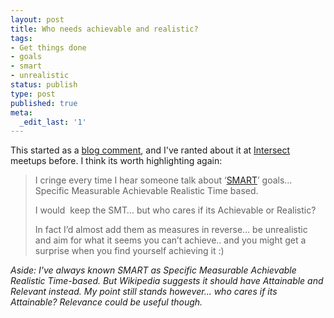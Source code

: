 ```yaml
---
layout: post
title: Who needs achievable and realistic?
tags:
- Get things done
- goals
- smart
- unrealistic
status: publish
type: post
published: true
meta:
  _edit_last: '1'
---
```

This started as a <a href="http://www.mikeziarko.com/?p=98#comment-7">blog comment</a>, and I've ranted about it at <a href="http://intersect.ning.com">Intersect</a> meetups before. I think its worth highlighting again:

> I cringe every time I hear someone talk about ‘<a href="http://en.wikipedia.org/wiki/SMART_criteria">SMART</a>’ goals… Specific Measurable Achievable Realistic Time based.
>
> I would  keep the SMT… but who cares if its Achievable or Realistic?
>
> In fact I’d almost add them as measures in reverse… be unrealistic and aim for what it seems you can’t achieve.. and you might get a surprise when you find yourself achieving it :)

<em><span style="font-weight: normal;">Aside: I've always known SMART as Specific Measurable Achievable Realistic Time-based. But Wikipedia suggests it should have Attainable and Relevant instead. My point still stands however... who cares if its Attainable? Relevance could be useful though.</span></em>
